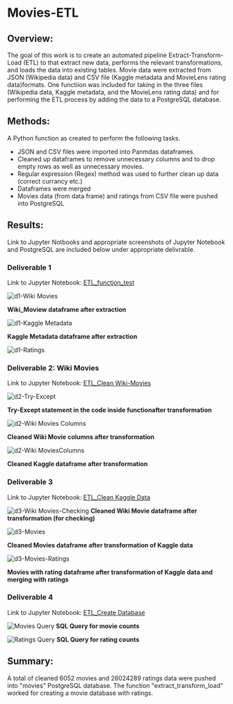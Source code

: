 # Movies-ETL

## Overview:

The goal of this work is to create an automated pipeline Extract-Transform-Load (ETL) to that extract new data, performs the relevant transformations, and loads the data into existing tables. Movie data were extracted from JSON (Wikipedia data) and CSV file (Kaggle metadata and MovieLens rating data)formats.    One functiion was included for taking in the three files (Wikipedia data, Kaggle metadata, and the MovieLens rating data) and for performing the ETL process by adding the data to a PostgreSQL database.

## Methods:

A Python function as created to perform the following tasks.

- JSON and CSV files were imported into Panmdas dataframes.
- Cleaned up dataframes to remove unnecessary columns and to drop empty rows as well as unnecessary movies.
- Regular expression (Regex) method was used to further clean up data (correct currancy etc.)
- Dataframes were merged
- Movies data (from data frame) and ratings from CSV file were pushed into PostgreSQL   

## Results:
Link to Jupyter Notbooks and appropriate screenshots of Jupyter Notebook and PostgreSQL are included below under appropriate delivrable.

### Deliverable 1

Link to Jupyter Notebook: [ETL_function_test](https://github.com/wwpa65/Movies-ETL/blob/51d9b45a7ed8d6d5cda1e266268cb4c9ae5e8bff/ETL_function_test.ipynb)

![d1-Wiki Movies](/Resources/Deliverable1/d1-wiki_movies_df.png)

**Wiki_Moview dataframe after extraction**



![d1-Kaggle Metadata](/Resources/Deliverable1/d1-kaggle_metadata_df.png)

**Kaggle Metadata dataframe after extraction**

![d1-Ratings](/Resources/Deliverable1/d1-ratings_df.png)


### Deliverable 2: Wiki Movies

Link to Jupyter Notebook: [ETL_Clean Wiki-Movies](https://github.com/wwpa65/Movies-ETL/blob/51d9b45a7ed8d6d5cda1e266268cb4c9ae5e8bff/ETL_clean_wiki_movies.ipynb)

![d2-Try-Except](/Resources/Deliverable2/d2-try-except.png)

**Try-Except statement in the code inside functionafter transformation**



![d2-Wiki Movies Columns](/Resources/Deliverable2/d2-wiki_movies_df.png)

**Cleaned Wiki Movie columns after transformation**


![d2-Wiki MoviesColumns](/Resources/Deliverable2/d2-wiki_movies_df-columns.png)

**Cleaned Kaggle dataframe after transformation**


### Deliverable 3

Link to Jupyter Notebook: [ETL_Clean Kaggle Data](https://github.com/wwpa65/Movies-ETL/blob/51d9b45a7ed8d6d5cda1e266268cb4c9ae5e8bff/ETL_clean_kaggle_data.ipynb)

![d3-Wiki Movies-Checking](/Resources/Deliverable3/d3-wiki_movies_df.png)
**Cleaned Wiki Movie dataframe after transformation (for checking)**


![d3-Movies](/Resources/Deliverable3/d3-movies_df.png)

**Cleaned Movies dataframe after transformation of Kaggle data**

![d3-Movies-Ratings](/Resources/Deliverable3/d3-movies_with_ratings_df.png)

**Movies with rating dataframe after transformation of Kaggle data and merging with ratings**


### Deliverable 4

Link to Jupyter Notebook: [ETL_Create Database](https://github.com/wwpa65/Movies-ETL/blob/51d9b45a7ed8d6d5cda1e266268cb4c9ae5e8bff/ETL_create_database.ipynb)

![Movies Query](/Resources/movies_query.png)
**SQL Query for movie counts**

![Ratings Query](/Resources/ratings_query.png)
**SQL Query for rating counts**

## Summary:

A total of cleaned 6052 movies and 26024289 ratings data were pushed into "movies" PostgreSQL database. The function "extract_transform_load" worked for creating a movie database with ratings.
